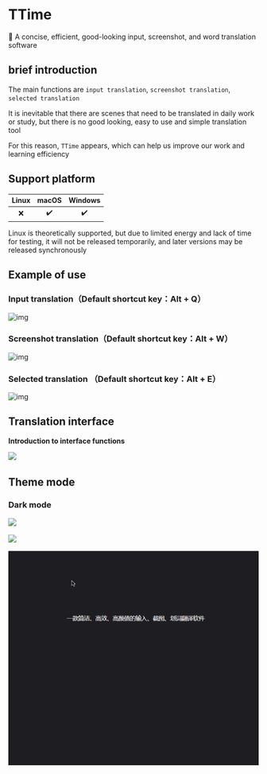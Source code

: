 # TTime

🚀 A concise, efficient, good-looking input, screenshot, and word translation software



## brief introduction

The main functions are `input translation`, `screenshot translation`, `selected translation`

It is inevitable that there are scenes that need to be translated in daily work or study, but there is no good looking, easy to use and simple translation tool

For this reason, `TTime` appears, which can help us improve our work and learning efficiency



## Support platform

| Linux | macOS | Windows |
| :---: | :---: | :-----: |
|   ❌   |   ✔️   |    ✔️    |

Linux is theoretically supported, but due to limited energy and lack of time for testing, it will not be released temporarily, and later versions may be released synchronously



## Example of use

### Input translation（Default shortcut key：Alt + Q）

![img](../gitee/TTime/README.en.assets/input.gif)

### Screenshot translation（Default shortcut key：Alt + W）

![img](../gitee/TTime/README.en.assets/screenshot.gif)

### Selected translation （Default shortcut key：Alt + E）

![img](../gitee/TTime/README.en.assets/choice.gif)

## Translation interface

**Introduction to interface functions**

![](../gitee/TTime/README.assets/translate-fun.png)

## Theme mode

### Dark mode

![](../gitee/TTime/README.assets/input-dark.gif)

![](../gitee/TTime/README.assets/screenshot-dark.gif)

![230216 175620](README.assets/choice-dark.gif)
